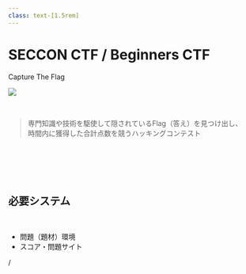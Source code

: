 ```yaml
---
class: text-[1.5rem]
---
```


# SECCON CTF / Beginners CTF
Capture The Flag

<img
  src="/seccon_logo.png"
  class="absolute w-1/5 top-10 right-12"
/>

<br />

<blockquote class="!text-2xl">
  専門知識や技術を駆使して隠されているFlag（答え）を見つけ出し、<br />時間内に獲得した合計点数を競うハッキングコンテスト
</blockquote>

<br />
<br />
<br />
<br />

## 必要システム

<br />

- 問題（題材）環境
- スコア・問題サイト

<div
  class="absolute bottom-[1rem] right-[1rem] text-[1rem]"
>
  <SlideCurrentNo /> / <SlidesTotal />
</div>

<!--
SECCON

の構成を考え、まとめると
-->